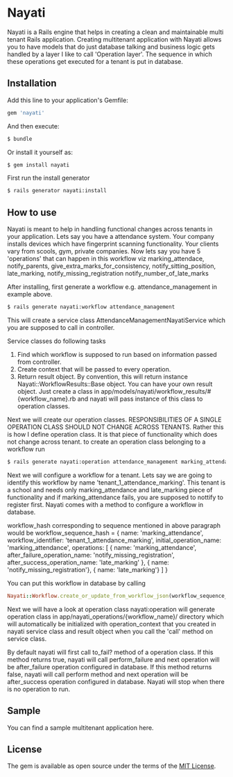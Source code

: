 # Nayati
Nayati is a Rails engine that helps in creating a clean and maintainable multi tenant Rails application. Creating multitenant application with Nayati allows you to have models that do just database talking and business logic gets handled by a layer I like to call 'Operation layer'. The sequence in which these operations get executed for a tenant is put in database.

## Installation
Add this line to your application's Gemfile:

```ruby
gem 'nayati'
```

And then execute:
```bash
$ bundle
```

Or install it yourself as:
```bash
$ gem install nayati
```
First run the install generator
```bash
$ rails generator nayati:install
```

## How to use
Nayati is meant to help in handling functional changes across tenants in your application.
Lets say you have a attendance system. Your company installs devices which have fingerprint scanning functionality. Your clients vary from
scools, gym, private companies. Now lets say you have 5 'operations' that can happen
in this workflow viz marking_attendace, notify_parents, give_extra_marks_for_consistency, notify_sitting_position, late_marking, notify_missing_registration
notify_number_of_late_marks

After installing, first generate a workflow e.g. attendance_management in example above.

```bash
$ rails generate nayati:workflow attendance_management
```

This will create a service class AttendanceManagementNayatiService which you are supposed to call in controller.

Service classes do following tasks
1. Find which workflow is supposed to run based on information passed from controller.
2. Create context that will be passed to every operation.
3. Return result object. By convention, this will return instance Nayati::WorkflowResults::Base object. You can have your own result object. Just create a class in app/models/nayati/workflow_results/#{workflow_name}.rb and nayati will pass instance of this class to operation classes.

Next we will create our operation classes. RESPONSIBILITIES OF A SINGLE OPERATION CLASS SHOULD NOT CHANGE ACROSS TENANTS. Rather this is how I define operation class. It is that piece of functionality which does not change across tenant. to create an operation class belonging to a workflow run

```bash
$ rails generate nayati:operation attendance_management marking_attendance
```

Next we will configure a workflow for a tenant. Lets say we are going to identify this workflow by name 'tenant_1_attendance_marking'. This tenant is a school and needs only marking_attendance and late_marking piece of functionality and if marking_attendance fails, you are supposed to nottify to register first. Nayati comes with a method to configure a workflow in database.

workflow_hash corresponding to sequence mentioned in above paragraph would be
workflow_sequence_hash = {
  name: 'marking_attendance',
  workflow_identifier: 'tenant_1_attendance_marking',
  initial_operation_name: 'marking_attendance',
  operations: [
    { name: 'marking_attendance', after_failure_operation_name: 'notify_missing_registration', after_success_operation_name: 'late_marking' },
    { name: 'notify_missing_registration'},
    { name: 'late_marking'}
  ]
}

You can put this workflow in database by calling
```ruby
Nayati::Workflow.create_or_update_from_workflow_json(workflow_sequence_hash)
```

Next we will have a look at operation class
nayati:operation will generate operation class in app/nayati_operations/{workflow_name}/ directory which will automatically be initialized with operation_context that you created in nayati service class and result object when you call the 'call' method on service class.

By default nayati will first call to_fail? method of a operation class. If this method returns true, nayati will call perform_failure and next operation will be after_failure operation configured in database. If this method returns false, nayati will call perform method and next operation will be after_success operation configured in database. Nayati will stop when there is no operation to run.

## Sample

You can find a sample multitenant application here.
## License
The gem is available as open source under the terms of the [MIT License](https://opensource.org/licenses/MIT).
